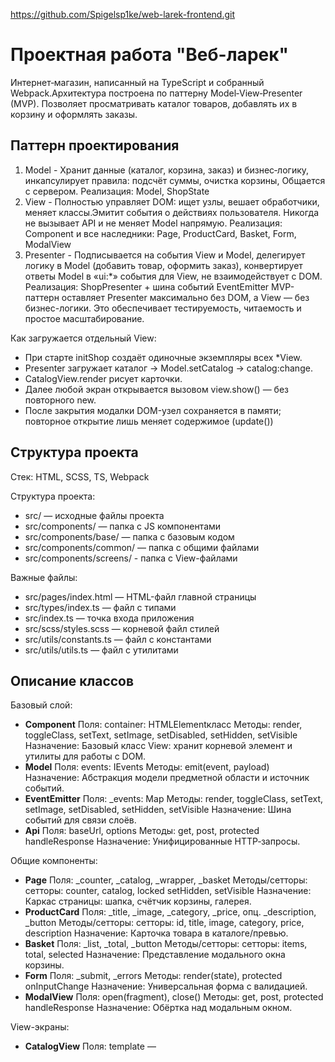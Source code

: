 https://github.com/Spigelsp1ke/web-larek-frontend.git
# Проектная работа "Веб-ларек"
Интернет‑магазин, написанный на TypeScript и собранный Webpack.Архитектура построена по паттерну Model‑View‑Presenter (MVP). Позволяет просматривать каталог товаров, добавлять их в корзину и оформлять заказы. 

## Паттерн проектирования
1. Model - Хранит данные (каталог, корзина, заказ) и бизнес‑логику, инкапсулирует правила: подсчёт суммы, очистка корзины, Общается с сервером. 
Реализация: Model<T>, ShopState
2. View - Полностью управляет DOM: ищет узлы, вешает обработчики, меняет классы.Эмитит события о действиях пользователя. Никогда не вызывает API и не меняет Model напрямую.
Реализация: Component<T> и все наследники: Page, ProductCard, Basket, Form, ModalView
3. Presenter -  Подписывается на события View и Model, делегирует логику в Model (добавить товар, оформить заказ), конвертирует ответы Model в «ui:*» события для View, не взаимодействует с DOM.
Реализация: ShopPresenter + шина событий EventEmitter
MVP-паттерн оставляет Presenter максимально без DOM, а View — без бизнес-логики. Это обеспечивает тестируемость, читаемость и простое масштабирование.

Как загружается отдельный View:
- При старте initShop создаёт одиночные экземпляры всех *View.
- Presenter загружает каталог → Model.setCatalog → catalog:change.
- CatalogView.render рисует карточки.
- Далее любой экран открывается вызовом view.show() — без повторного new.
- После закрытия модалки DOM-узел сохраняется в памяти; повторное открытие лишь меняет содержимое (update())

## Структура проекта

Стек: HTML, SCSS, TS, Webpack

Структура проекта:
- src/ — исходные файлы проекта
- src/components/ — папка с JS компонентами
- src/components/base/ — папка с базовым кодом
- src/components/common/ — папка с общими файлами
- src/components/screens/ - папка с View-файлами

Важные файлы:
- src/pages/index.html — HTML-файл главной страницы
- src/types/index.ts — файл с типами
- src/index.ts — точка входа приложения
- src/scss/styles.scss — корневой файл стилей
- src/utils/constants.ts — файл с константами
- src/utils/utils.ts — файл с утилитами

## Опиcание классов
Базовый слой:
- **Component<T>** 
Поля: container: HTMLElementкласс 
Методы: render, toggleClass, setText, setImage, setDisabled, setHidden, setVisible
Назначение: Базовый класс View: хранит корневой элемент и утилиты для работы c DOM.
- **Model<T>** 
Поля: events: IEvents 
Методы: emit(event, payload)
Назначение: Абстракция модели предметной области и источник событий.
- **EventEmitter** 
Поля: _events: Map
Методы: render, toggleClass, setText, setImage, setDisabled, setHidden, setVisible
Назначение: Шина событий для связи слоёв.
- **Api** 
Поля: baseUrl, options
Методы: get, post, protected handleResponse
Назначение: Унифицированные HTTP‑запросы.

Общие компоненты:
- **Page** 
Поля: \_counter, \_catalog, \_wrapper, \_basket
Методы/сетторы: сетторы: counter, catalog, locked setHidden, setVisible
Назначение: Каркас страницы: шапка, счётчик корзины, галерея.
- **ProductCard** 
Поля: \_title, \_image, \_category, \_price, опц. \_description, \_button
Методы/сетторы: сетторы: id, title, image, category, price, description
Назначение: Карточка товара в каталоге/превью.
- **Basket** 
Поля: \_list, \_total, \_button
Методы/сетторы: сетторы: items, total, selected
Назначение: Представление модального окна корзины.
- **Form<T>** 
Поля: \_submit, \_errors
Методы: render(state), protected onInputChange
Назначение: Универсальная форма с валидацией.
- **ModalView** 
Поля: open(fragment), close()
Методы: get, post, protected handleResponse
Назначение: Обёртка над модальным окном.

View-экраны:
- **CatalogView** 
Поля: template — <template id="card-catalog">
Методы: private render(products); подписка на ui:catalog в конструкторе
Назначение: Генерирует карточки каталога, эмитит card:select
- **PreviewView** 
Поля: template — <template id="card-preview">
Методы: show(product) — заполняет карточку, открывает модалку
Назначение: Быстрый просмотр товара
- **BasketView** 
Поля: template — <template id="basket">	
Методы: show() — обновить список, сумму и открыть
private update()
Назначение: Корзина с товарами
- **OrderAddressView** 
Поля: template — <template id="order">	
Методы: show() — форма адреса и выбора оплаты; валидация
Назначение: Шаг 1 оформления
- **OrderContactsView** 
Поля: template — <template id="contacts">	
Методы: show() — форма контактов, использует Form<T>
Назначение: Шаг 2 оформления
- **SuccessView** 
Поля: template — <template id="success">
Методы: show(result) — выводит id заказа / списанную сумму
Назначение: Экран «Спасибо за заказ»

Presenter:
- **ShopPresenter.ts**
Назначение: Связывает Model и View через события. Не работает с DOM напрямую — получает готовые шаблоны от View. Инстанциирует все View-классы; слушает пользовательские события → вызывает методы модели и показывает нужные View;загружает каталог при старте

## Пользовательские события
```
catalog:change
```
Расположение: ShopState.setCatalog
Назначение: Каталог изменился, нужно перерисовать витрину.

```
card:select
```
Расположение: ProductCard → ShopPresenter
Назначение: Пользователь открыл превью товара.

```
basket:add
```
Расположение: PreviewView (кнопка «В корзину»)
Назначение: Добавить товар в корзину.

```
basket:remove
```
Расположение: BasketView (крестик у позиции)
Назначение: Удалить товар в корзину.

```
basket:open	
```
Расположение: Page (клик по иконке корзины)
Назначение: Открыть окно корзины.

```
ui:basket-counter	
```
Расположение: Presenter
Назначение: Показать количество товаров на иконке корзины.

```
modal:open / modal:close
```
Расположение: ModalView
Назначение: Состояние модального окна — открыто / закрыто.

```
ui:catalog	
```
Расположение: Presenter
Назначение: Передать витрину в представление.

```
order:step1:complete
```
Расположение: OrderAddressView
Назначение: Пользователь заполнил адрес и способ оплаты.

```
order:complete
```
Расположение: OrderContactsView
Назначение: Пользователь подтвердил контакты — оформить заказ

```
basket:update
```
Расположение: ShopState.addItem / removeItem
Назначение: Изменение конкретного поля формы.

```
order:success
```
Расположение: Presenter (после MarketAPI.order)
Назначение: Заказ успешно создан; показать экран «Спасибо».


## Установка и запуск
Для установки и запуска проекта необходимо выполнить команды

```
npm install
npm run start
```

или

```
yarn
yarn start
```
## Сборка

```
npm run build
```

или

```
yarn build
```





